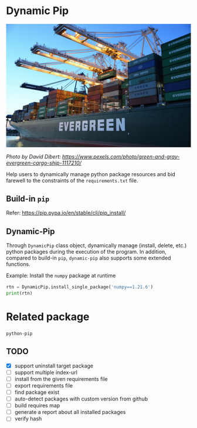 # Dynamic Pip

![logo](assets/logo.jpg)

_Photo by David Dibert: https://www.pexels.com/photo/green-and-gray-evergreen-cargo-ship-1117210/_

Help users to dynamically manage python package resources and bid farewell to the constraints of the `requirements.txt` file.

## Build-in `pip`

Refer: https://pip.pypa.io/en/stable/cli/pip_install/

## Dynamic-Pip

Through `DynamicPip` class object, dynamically manage (install, delete, etc.) python packages during the execution of the program. In addition, compared to build-in `pip`, `dynamic-pip` also supports some extended functions.


Example: Install the `numpy` package at runtime
```py
rtn = DynamicPip.install_single_package('numpy==1.21.6')
print(rtn)
```

# Related package

`python-pip` 

## TODO
- [x] support uninstall target package
- [ ] support multiple index-url
- [ ] install from the given requirements file
- [ ] export requirements file
- [ ] find package exist
- [ ] auto-detect packages with custom version from github
- [ ] build requires map
- [ ] generate a report about all installed packages
- [ ] verify hash
